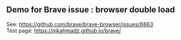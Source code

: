 ## Demo for Brave issue : browser double load
See: https://github.com/brave/brave-browser/issues/6863  
Test page: https://nikahmadz.github.io/brave/
